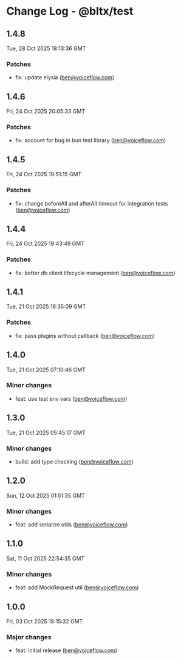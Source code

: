 # Change Log - @bltx/test

<!-- This log was last generated on Tue, 28 Oct 2025 18:13:36 GMT and should not be manually modified. -->

<!-- Start content -->

## 1.4.8

Tue, 28 Oct 2025 18:13:36 GMT

### Patches

- fix: update elysia (ben@voiceflow.com)

## 1.4.6

Fri, 24 Oct 2025 20:05:33 GMT

### Patches

- fix: account for bug in bun test library (ben@voiceflow.com)

## 1.4.5

Fri, 24 Oct 2025 19:51:15 GMT

### Patches

- fix: change beforeAll and afterAll timeout for integration tests (ben@voiceflow.com)

## 1.4.4

Fri, 24 Oct 2025 19:43:49 GMT

### Patches

- fix: better db client lifecycle management (ben@voiceflow.com)

## 1.4.1

Tue, 21 Oct 2025 16:35:09 GMT

### Patches

- fix: pass plugins without callback (ben@voiceflow.com)

## 1.4.0

Tue, 21 Oct 2025 07:10:46 GMT

### Minor changes

- feat: use test env vars (ben@voiceflow.com)

## 1.3.0

Tue, 21 Oct 2025 05:45:17 GMT

### Minor changes

- build: add type checking (ben@voiceflow.com)

## 1.2.0

Sun, 12 Oct 2025 01:51:35 GMT

### Minor changes

- feat: add serialize utils (ben@voiceflow.com)

## 1.1.0

Sat, 11 Oct 2025 22:54:35 GMT

### Minor changes

- feat: add MockRequest util (ben@voiceflow.com)

## 1.0.0

Fri, 03 Oct 2025 18:15:32 GMT

### Major changes

- feat: initial release (ben@voiceflow.com)
